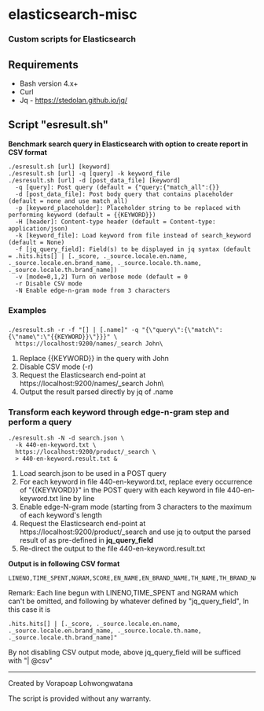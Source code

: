 
#  elasticsearch-misc
### Custom scripts for Elasticsearch
## Requirements
 * Bash version 4.x+
 * Curl
 * Jq - https://stedolan.github.io/jq/

## Script "esresult.sh"
**Benchmark search query in Elasticsearch with option to create report in CSV format**

    ./esresult.sh [url] [keyword]
    ./esresult.sh [url] -q [query] -k keyword_file
    ./esresult.sh [url] -d [post_data_file] [keyword]
      -q [query]: Post query (default = {"query:{"match_all":{}}
      -d [post_data_file]: Post body query that contains placeholder (default = none and use match_all)
      -p [keyword_placeholder]: Placeholder string to be replaced with performing keyword (default = {{KEYWORD}})
      -H [header]: Content-type header (default = Content-type: application/json)
      -k [keyword_file]: Load keyword from file instead of search_keyword (default = None)
      -f [jq_query_field]: Field(s) to be displayed in jq syntax (default = .hits.hits[] | [._score, ._source.locale.en.name, ._source.locale.en.brand_name, ._source.locale.th.name, ._source.locale.th.brand_name])
      -v [mode=0,1,2] Turn on verbose mode (default = 0
      -r Disable CSV mode
      -N Enable edge-n-gram mode from 3 characters

### Examples

###  
    ./esresult.sh -r -f "[] | [.name]" -q "{\"query\":{\"match\": {\"name\":\"{{KEYWORD}}\"}}}" \
      https://localhost:9200/names/_search John\

1. Replace {{KEYWORD}} in the query with John 
2. Disable CSV mode (-r)
3. Request the Elasticsearch end-point at   https://localhost:9200/names/_search John\
4. Output the result parsed directly by jq of .name

### Transform each keyword through edge-n-gram step and perform a query
    ./esresult.sh -N -d search.json \
      -k 440-en-keyword.txt \
      https://localhost:9200/product/_search \
      > 440-en-keyword.result.txt &

1. Load search.json to be used in a POST query
2. For each keyword in file 440-en-keyword.txt, replace every occurrence of "{{KEYWORD}}" in the POST query with each keyword in file 440-en-keyword.txt line by line 
3. Enable edge-N-gram mode (starting from 3 characters to the maximum of each keyword's length 
4. Request the Elasticsearch end-point at https://localhost:9200/product/_search and use jq to output the parsed result of as pre-defined in **jq_query_field**  
5. Re-direct the output to the file 440-en-keyword.result.txt

**Output is in following CSV format**

    LINENO,TIME_SPENT,NGRAM,SCORE,EN_NAME,EN_BRAND_NAME,TH_NAME,TH_BRAND_NAME

Remark: Each line begun with LINENO,TIME_SPENT and NGRAM which can't be omitted, and following by whatever defined by "jq_query_field", 
In this case it is 

    .hits.hits[] | [._score, ._source.locale.en.name, ._source.locale.en.brand_name, ._source.locale.th.name, ._source.locale.th.brand_name]"

By not disabling CSV output mode, above jq_query_field will be sufficed with "| @csv"

----

Created by Vorapoap Lohwongwatana

The script is provided without any warranty.
